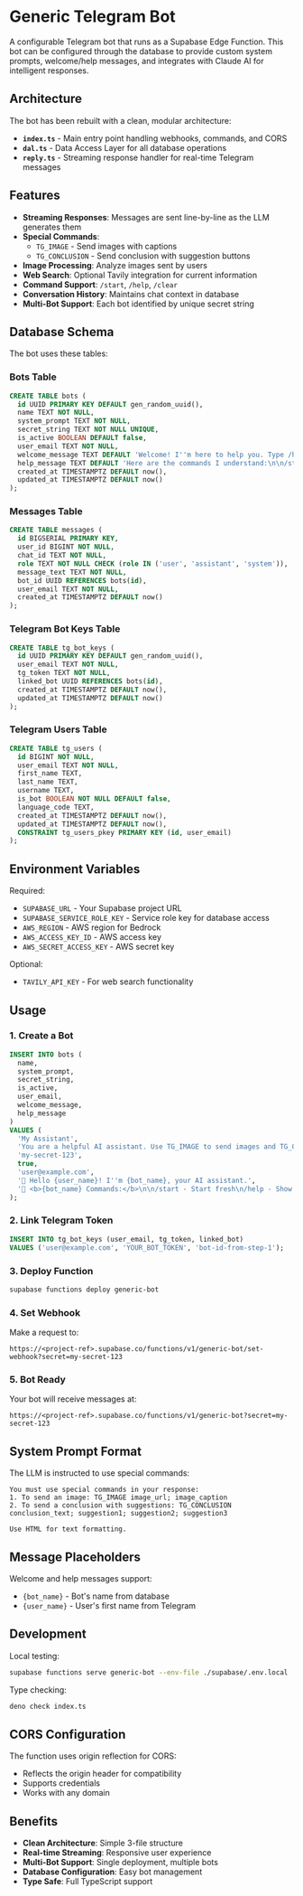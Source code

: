 # Generic Telegram Bot

A configurable Telegram bot that runs as a Supabase Edge Function. This bot can be configured through the database to provide custom system prompts, welcome/help messages, and integrates with Claude AI for intelligent responses.

## Architecture

The bot has been rebuilt with a clean, modular architecture:

- **`index.ts`** - Main entry point handling webhooks, commands, and CORS
- **`dal.ts`** - Data Access Layer for all database operations  
- **`reply.ts`** - Streaming response handler for real-time Telegram messages

## Features

- **Streaming Responses**: Messages are sent line-by-line as the LLM generates them
- **Special Commands**: 
  - `TG_IMAGE` - Send images with captions
  - `TG_CONCLUSION` - Send conclusion with suggestion buttons
- **Image Processing**: Analyze images sent by users
- **Web Search**: Optional Tavily integration for current information
- **Command Support**: `/start`, `/help`, `/clear`
- **Conversation History**: Maintains chat context in database
- **Multi-Bot Support**: Each bot identified by unique secret string

## Database Schema

The bot uses these tables:

### Bots Table
```sql
CREATE TABLE bots (
  id UUID PRIMARY KEY DEFAULT gen_random_uuid(),
  name TEXT NOT NULL,
  system_prompt TEXT NOT NULL,
  secret_string TEXT NOT NULL UNIQUE,
  is_active BOOLEAN DEFAULT false,
  user_email TEXT NOT NULL,
  welcome_message TEXT DEFAULT 'Welcome! I''m here to help you. Type /help to see what I can do.',
  help_message TEXT DEFAULT 'Here are the commands I understand:\n\n/start - Get started\n/help - Show this help message\n\nJust send me a message and I''ll do my best to help!',
  created_at TIMESTAMPTZ DEFAULT now(),
  updated_at TIMESTAMPTZ DEFAULT now()
);
```

### Messages Table
```sql
CREATE TABLE messages (
  id BIGSERIAL PRIMARY KEY,
  user_id BIGINT NOT NULL,
  chat_id TEXT NOT NULL,
  role TEXT NOT NULL CHECK (role IN ('user', 'assistant', 'system')),
  message_text TEXT NOT NULL,
  bot_id UUID REFERENCES bots(id),
  user_email TEXT NOT NULL,
  created_at TIMESTAMPTZ DEFAULT now()
);
```

### Telegram Bot Keys Table
```sql
CREATE TABLE tg_bot_keys (
  id UUID PRIMARY KEY DEFAULT gen_random_uuid(),
  user_email TEXT NOT NULL,
  tg_token TEXT NOT NULL,
  linked_bot UUID REFERENCES bots(id),
  created_at TIMESTAMPTZ DEFAULT now(),
  updated_at TIMESTAMPTZ DEFAULT now()
);
```

### Telegram Users Table
```sql
CREATE TABLE tg_users (
  id BIGINT NOT NULL,
  user_email TEXT NOT NULL,
  first_name TEXT,
  last_name TEXT,
  username TEXT,
  is_bot BOOLEAN NOT NULL DEFAULT false,
  language_code TEXT,
  created_at TIMESTAMPTZ DEFAULT now(),
  updated_at TIMESTAMPTZ DEFAULT now(),
  CONSTRAINT tg_users_pkey PRIMARY KEY (id, user_email)
);
```

## Environment Variables

Required:
- `SUPABASE_URL` - Your Supabase project URL
- `SUPABASE_SERVICE_ROLE_KEY` - Service role key for database access
- `AWS_REGION` - AWS region for Bedrock
- `AWS_ACCESS_KEY_ID` - AWS access key
- `AWS_SECRET_ACCESS_KEY` - AWS secret key

Optional:
- `TAVILY_API_KEY` - For web search functionality

## Usage

### 1. Create a Bot

```sql
INSERT INTO bots (
  name, 
  system_prompt, 
  secret_string, 
  is_active, 
  user_email,
  welcome_message,
  help_message
)
VALUES (
  'My Assistant', 
  'You are a helpful AI assistant. Use TG_IMAGE to send images and TG_CONCLUSION for suggestions.', 
  'my-secret-123', 
  true, 
  'user@example.com',
  '👋 Hello {user_name}! I''m {bot_name}, your AI assistant.',
  '🤖 <b>{bot_name} Commands:</b>\n\n/start - Start fresh\n/help - Show help\n/clear - Clear history'
);
```

### 2. Link Telegram Token

```sql
INSERT INTO tg_bot_keys (user_email, tg_token, linked_bot)
VALUES ('user@example.com', 'YOUR_BOT_TOKEN', 'bot-id-from-step-1');
```

### 3. Deploy Function

```bash
supabase functions deploy generic-bot
```

### 4. Set Webhook

Make a request to:
```
https://<project-ref>.supabase.co/functions/v1/generic-bot/set-webhook?secret=my-secret-123
```

### 5. Bot Ready

Your bot will receive messages at:
```
https://<project-ref>.supabase.co/functions/v1/generic-bot?secret=my-secret-123
```

## System Prompt Format

The LLM is instructed to use special commands:

```
You must use special commands in your response:
1. To send an image: TG_IMAGE image_url; image_caption
2. To send a conclusion with suggestions: TG_CONCLUSION conclusion_text; suggestion1; suggestion2; suggestion3

Use HTML for text formatting.
```

## Message Placeholders

Welcome and help messages support:
- `{bot_name}` - Bot's name from database
- `{user_name}` - User's first name from Telegram

## Development

Local testing:
```bash
supabase functions serve generic-bot --env-file ./supabase/.env.local
```

Type checking:
```bash
deno check index.ts
```

## CORS Configuration

The function uses origin reflection for CORS:
- Reflects the origin header for compatibility
- Supports credentials
- Works with any domain

## Benefits

- **Clean Architecture**: Simple 3-file structure
- **Real-time Streaming**: Responsive user experience
- **Multi-Bot Support**: Single deployment, multiple bots
- **Database Configuration**: Easy bot management
- **Type Safe**: Full TypeScript support